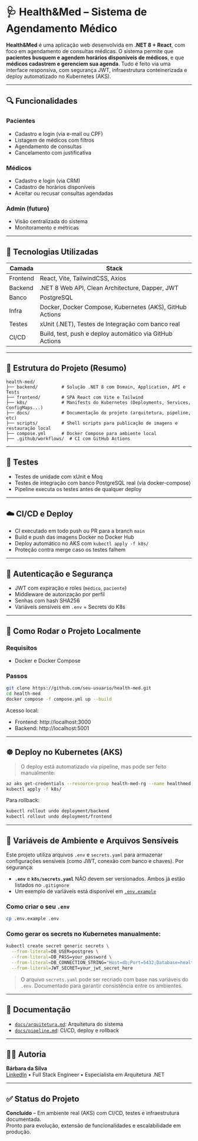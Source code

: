 # 🩺 Health&Med – Sistema de Agendamento Médico

**Health&Med** é uma aplicação web desenvolvida em **.NET 8 + React**, com foco em agendamento de consultas médicas. O sistema permite que **pacientes busquem e agendem horários disponíveis de médicos**, e que **médicos cadastrem e gerenciem sua agenda**. Tudo é feito via uma interface responsiva, com segurança JWT, infraestrutura conteinerizada e deploy automatizado no Kubernetes (AKS).

---

## 🔍 Funcionalidades

### Pacientes
- Cadastro e login (via e-mail ou CPF)
- Listagem de médicos com filtros
- Agendamento de consultas
- Cancelamento com justificativa

### Médicos
- Cadastro e login (via CRM)
- Cadastro de horários disponíveis
- Aceitar ou recusar consultas agendadas

### Admin (futuro)
- Visão centralizada do sistema
- Monitoramento e métricas

---

## 🚀 Tecnologias Utilizadas

| Camada       | Stack                                                                 |
|--------------|-----------------------------------------------------------------------|
| Frontend     | React, Vite, TailwindCSS, Axios                                       |
| Backend      | .NET 8 Web API, Clean Architecture, Dapper, JWT                       |
| Banco        | PostgreSQL                                                            |
| Infra        | Docker, Docker Compose, Kubernetes (AKS), GitHub Actions             |
| Testes       | xUnit (.NET), Testes de Integração com banco real                    |
| CI/CD        | Build, test, push e deploy automático via GitHub Actions             |

---

## 📁 Estrutura do Projeto (Resumo)

```
health-med/
├── backend/         # Solução .NET 8 com Domain, Application, API e Tests
├── frontend/        # SPA React com Vite e Tailwind
├── k8s/             # Manifests do Kubernetes (Deployments, Services, ConfigMaps...)
├── docs/            # Documentação do projeto (arquitetura, pipeline, etc)
├── scripts/         # Shell scripts para publicação de imagens e restauração local
├── compose.yml      # Docker Compose para ambiente local
├── .github/workflows/  # CI com GitHub Actions
```

---

## 🧪 Testes

- Testes de unidade com xUnit e Moq
- Testes de integração com banco PostgreSQL real (via docker-compose)
- Pipeline executa os testes antes de qualquer deploy

---

## ☁️ CI/CD e Deploy

- CI executado em todo push ou PR para a branch `main`
- Build e push das imagens Docker no Docker Hub
- Deploy automático no AKS com `kubectl apply -f k8s/`
- Proteção contra merge caso os testes falhem

---

## 🔐 Autenticação e Segurança

- JWT com expiração e roles (`médico`, `paciente`)
- Middleware de autorização por perfil
- Senhas com hash SHA256
- Variáveis sensíveis em `.env` + Secrets do K8s

---

## 🧭 Como Rodar o Projeto Localmente

### Requisitos
- Docker e Docker Compose

### Passos
```bash
git clone https://github.com/seu-usuario/health-med.git
cd health-med
docker compose -f compose.yml up --build
```

Acesso local:
- Frontend: http://localhost:3000  
- Backend: http://localhost:5001  

---

## ☸️ Deploy no Kubernetes (AKS)

> O deploy está automatizado via pipeline, mas pode ser feito manualmente:

```bash
az aks get-credentials --resource-group health-med-rg --name healthmed-aks
kubectl apply -f k8s/
```

Para rollback:
```bash
kubectl rollout undo deployment/backend
kubectl rollout undo deployment/frontend
```

---

## 🔐 Variáveis de Ambiente e Arquivos Sensíveis

Este projeto utiliza arquivos `.env` e `secrets.yaml` para armazenar configurações sensíveis (como JWT, conexão com banco e chaves). Por segurança:

- **`.env`** e **`k8s/secrets.yaml`** NÃO devem ser versionados. Ambos já estão listados no `.gitignore`
- Um exemplo de variáveis está disponível em [`.env.example`](./.env.example)

### Como criar o seu `.env`
```bash
cp .env.example .env
```

### Como gerar os secrets no Kubernetes manualmente:
```bash
kubectl create secret generic secrets \
  --from-literal=DB_USER=postgres \
  --from-literal=DB_PASS=your_password \
  --from-literal=DB_CONNECTION_STRING="Host=db;Port=5432;Database=healthmeddb;Username=postgres;Password=your_password" \
  --from-literal=JWT_SECRET=your_jwt_secret_here
```

> O arquivo `secrets.yaml` pode ser recriado com base nas variáveis do `.env`. Documentado para garantir consistência entre os ambientes.

---

## 📄 Documentação
- [`docs/arquitetura.md`](./docs/arquitetura.md): Arquitetura do sistema
- [`docs/pipeline.md`](./docs/pipeline.md): CI/CD, deploy e rollback

---

## 🙋‍♀️ Autoria
**Bárbara da Silva**  
[LinkedIn](https://www.linkedin.com/in/barbarasousilva) • Full Stack Engineer • Especialista em Arquitetura .NET

---

## ✅ Status do Projeto
**Concluído** – Em ambiente real (AKS) com CI/CD, testes e infraestrutura documentada.  
Pronto para evolução, extensão de funcionalidades e escalabilidade em produção.

